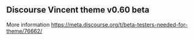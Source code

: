 ## Discourse Vincent theme v0.60 beta
 
More information https://meta.discourse.org/t/beta-testers-needed-for-theme/76662/
